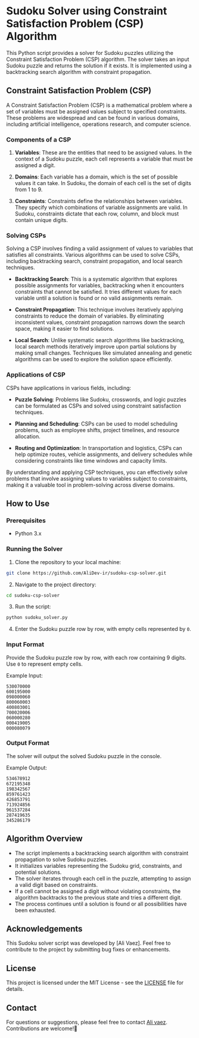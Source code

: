 
# Sudoku Solver using Constraint Satisfaction Problem (CSP) Algorithm

This Python script provides a solver for Sudoku puzzles utilizing the Constraint Satisfaction Problem (CSP) algorithm. The solver takes an input Sudoku puzzle and returns the solution if it exists. It is implemented using a backtracking search algorithm with constraint propagation.

## Constraint Satisfaction Problem (CSP)

A Constraint Satisfaction Problem (CSP) is a mathematical problem where a set of variables must be assigned values subject to specified constraints. These problems are widespread and can be found in various domains, including artificial intelligence, operations research, and computer science.

### Components of a CSP

1. **Variables**: These are the entities that need to be assigned values. In the context of a Sudoku puzzle, each cell represents a variable that must be assigned a digit.

2. **Domains**: Each variable has a domain, which is the set of possible values it can take. In Sudoku, the domain of each cell is the set of digits from 1 to 9.

3. **Constraints**: Constraints define the relationships between variables. They specify which combinations of variable assignments are valid. In Sudoku, constraints dictate that each row, column, and block must contain unique digits.

### Solving CSPs

Solving a CSP involves finding a valid assignment of values to variables that satisfies all constraints. Various algorithms can be used to solve CSPs, including backtracking search, constraint propagation, and local search techniques.

- **Backtracking Search**: This is a systematic algorithm that explores possible assignments for variables, backtracking when it encounters constraints that cannot be satisfied. It tries different values for each variable until a solution is found or no valid assignments remain.

- **Constraint Propagation**: This technique involves iteratively applying constraints to reduce the domain of variables. By eliminating inconsistent values, constraint propagation narrows down the search space, making it easier to find solutions.

- **Local Search**: Unlike systematic search algorithms like backtracking, local search methods iteratively improve upon partial solutions by making small changes. Techniques like simulated annealing and genetic algorithms can be used to explore the solution space efficiently.

### Applications of CSP

CSPs have applications in various fields, including:

- **Puzzle Solving**: Problems like Sudoku, crosswords, and logic puzzles can be formulated as CSPs and solved using constraint satisfaction techniques.

- **Planning and Scheduling**: CSPs can be used to model scheduling problems, such as employee shifts, project timelines, and resource allocation.

- **Routing and Optimization**: In transportation and logistics, CSPs can help optimize routes, vehicle assignments, and delivery schedules while considering constraints like time windows and capacity limits.

By understanding and applying CSP techniques, you can effectively solve problems that involve assigning values to variables subject to constraints, making it a valuable tool in problem-solving across diverse domains.

## How to Use

### Prerequisites
- Python 3.x

### Running the Solver
1. Clone the repository to your local machine:

```bash
git clone https://github.com/AliDev-ir/sudoku-csp-solver.git
```

2. Navigate to the project directory:

```bash
cd sudoku-csp-solver
```

3. Run the script:

```bash
python sudoku_solver.py
```

4. Enter the Sudoku puzzle row by row, with empty cells represented by `0`.

### Input Format
Provide the Sudoku puzzle row by row, with each row containing 9 digits. Use `0` to represent empty cells.

Example Input:
```
530070000
600195000
098000060
800060003
400803001
700020006
060000280
000419005
000080079
```

### Output Format
The solver will output the solved Sudoku puzzle in the console.

Example Output:
```
534678912
672195348
198342567
859761423
426853791
713924856
961537284
287419635
345286179
```

## Algorithm Overview
- The script implements a backtracking search algorithm with constraint propagation to solve Sudoku puzzles.
- It initializes variables representing the Sudoku grid, constraints, and potential solutions.
- The solver iterates through each cell in the puzzle, attempting to assign a valid digit based on constraints.
- If a cell cannot be assigned a digit without violating constraints, the algorithm backtracks to the previous state and tries a different digit.
- The process continues until a solution is found or all possibilities have been exhausted.

## Acknowledgements
This Sudoku solver script was developed by [Ali Vaez]. Feel free to contribute to the project by submitting bug fixes or enhancements.

## License
This project is licensed under the MIT License - see the [LICENSE](LICENSE) file for details.

## Contact
For questions or suggestions, please feel free to contact [Ali vaez](mailto:AliVaez4882@gmail.com). Contributions are welcome!💙

